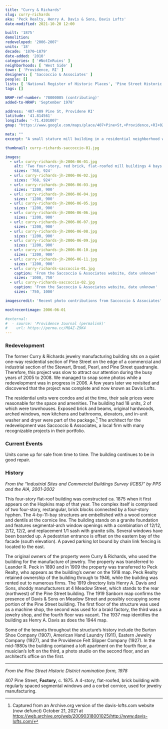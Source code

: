 ```yaml
---
title: "Curry & Richards"
slug: curry-richards
aka: 'Peck Realty, Henry A. Davis & Sons, Davis Lofts'
date-modified: 2021-10-20 12:00

built: '1875'
demolition:
redeveloped: '2006-2007'
units: '18'
decade: '1870–1879'
date-added: '2010'
categories: [ '#NotInRuins' ]
neighborhoods: [ 'West Side' ]
town: [ 'Providence, RI' ]
designers: [ 'Saccoccio & Associates' ]
people: []
lists: [ 'National Register of Historic Places', 'Pine Street Historic District', 'PPS/AIA Industrial Commercial Buildings Survey' ]
tags: []

NRHP-ref-number: '78000005 (contributing)'
added-to-NRHP: 'September 1978'

address: '407-409 Pine St, Providene RI'
latitude: '41.814561'
longitude: '-71.4201007'
gmap: "https://www.google.com/maps/place/407+Pine+St,+Providence,+RI+02903/@41.814561,-71.4201007,17z/data=!3m1!4b1!4m5!3m4!1s0x89e4456e202fcc85:0xb3911f0b68e92e0f!8m2!3d41.814561!4d-71.417912"

meta: ""
excerpt: "A small stature mill building in a residential neighborhood with many uses over the years is now residential"

thumbnail: curry-richards-saccoccio-01.jpg

images:
  - url: curry-richards-jh-2006-06-01.jpg
    alt: 'Two four-story, red brick, flat-roofed mill buildings 4 bays wide and 11 bays deep joined in the middle by a three-story elevanted walkway currently clad in corrugated steel'
    sizes: '768, 924'
  - url: curry-richards-jh-2006-06-02.jpg
    sizes: '768, 924'
  - url: curry-richards-jh-2006-06-03.jpg
    sizes: '1200, 900'
  - url: curry-richards-jh-2006-06-04.jpg
    sizes: '1200, 900'
  - url: curry-richards-jh-2006-06-05.jpg
    sizes: '1200, 900'
  - url: curry-richards-jh-2006-06-06.jpg
    sizes: '1200, 900'
  - url: curry-richards-jh-2006-06-07.jpg
    sizes: '1200, 900'
  - url: curry-richards-jh-2006-06-08.jpg
    sizes: '1200, 900'
  - url: curry-richards-jh-2006-06-09.jpg
    sizes: '1200, 900'
  - url: curry-richards-jh-2006-06-10.jpg
    sizes: '1200, 900'
  - url: curry-richards-jh-2006-06-11.jpg
    sizes: '1200, 900'
  - url: curry-richards-saccoccio-01.jpg
    caption: 'From the Saccoccio & Associates website, date unknown'
    sizes: '1000, 750'
  - url: curry-richards-saccoccio-02.jpg
    caption: 'From the Saccoccio & Associates website, date unknown'
    sizes: '750, 1000'

imagescredit: 'Recent photo contributions from Saccoccio & Associates'

mostrecentimage: 2006-06-01

#external:
#  - source: 'Providence Journal (permalink)'
#    url: https://perma.cc/MQ4Z-Z9K4
---
```


### Redevelopment

The former Curry & Richards jewelry manufacturing building sits on a quiet one-way residential section of Pine Street on the edge of a commercial and industrial section of the Stewart, Broad, Pearl, and Pine Street quadrangle. Therefore, this project was slow to attract our attention during the busy years of 2005 to 2008. We managed to snap some photos while a redevelopment was in progress in 2006. A few years later we revisited and discovered that the project was complete and now known as Davis Lofts. 

The residential units were condos and at the time, their sale prices were reasonable for the space and amenities. The building had 18 units, 2 of which were townhouses. Exposed brick and beams, original hardwoods, arched windows, new kitchens and bathrooms, elevators, and in-unit washer and dryer were part of the package.[^1] The architect for the redevelopment was Saccoccio & Associates, a local firm with many recognizable projects in their portfolio. 

[^1]: Captured from an Archive.org version of the davis-lofts.com website (now defunct) October 21, 2021 at https://web.archive.org/web/20090318001025/http://www.davis-lofts.com/


### Current Events

Units come up for sale from time to time. The building continues to be in good repair. 


### History

_From the “Industrial Sites and Commercial Buildings Survey (ICBS)” by PPS and the AIA, 2001-2002_

This four-story flat-roof building was constructed ca. 1875 when it first appears on the Hopkins map of that year. The complex itself is comprised of two four-story, rectangular, brick blocks connected by a four-story hyphen. The 4-by-11-bay structures are embellished with a wood cornice and dentils at the cornice line. The building stands on a granite foundation and features segmental-arch window openings with a combination of 12/12, 2/12, 12/2, and replacement 1/1 sash with granite sills. Several windows have been boarded up. A pedestrian entrance is offset on the eastern bay of the facade (south elevation). A paved parking lot bound by chain link fencing is located to the east.

The original owners of the property were Curry & Richards, who used the building for the manufacture of jewelry. The property was transferred to Leander R. Peck in 1890 and in 1909 the property was transferred to Peck Realty, who appears as the building’s owner on the 1918 map. Peck Realty retained ownership of the building through to 1946, while the building was rented out to numerous firms. The 1919 directory lists Henry A. Davis and Sons, shoddy manufacturers at 4 Meadow Street, which stands to the rear (northwest) of the Pine Street building. The 1919 Sanborn map confirms the presence of Davis & Sons on Meadow Street and possibly occupying some portion of the Pine Street building. The first floor of the structure was used as a machine shop, the second was used for a braid factory, the third was a jewelry shop, and the fourth floor was vacant. The 1937 map identifies the building as Henry A. Davis as does the 1944 map.

Some of the tenants throughout the structure’s history include the Burton Shoe Company (1907), American Hand Laundry (1911), Eastern Jewelry Company (1927), and the Providence Felt Slipper Company (1927). In the mid-1980s the building contained a loft apartment on the fourth floor, a musician’s loft on the third, a photo studio on the second floor, and an architect’s office on the first.

***

_From the Pine Street Historic District nomination form, 1978_

407 Pine Street, **Factory**, c. 1875. A 4-story, flat-roofed, brick building with regularly spaced segmental windows and a corbel cornice, used for jewelry manufacturing.
